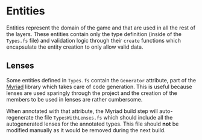 # Entities

Entities represent the domain of the game and that are used in all the rest of the layers. These entities contain only
the type definition (inside of the `Types.fs` file) and validation logic through their `create` functions which
encapsulate the entity creation to only allow valid data.

## Lenses

Some entities defined in `Types.fs` contain the `Generator` attribute, part of the
[Myriad](https://github.com/MoiraeSoftware/myriad) library which takes care of code generation. This is useful because
lenses are used sparingly through the project and the creation of the members to be used in lenses are rather
cumbersome.

When annotated with that attribute, the Myriad build step will auto-regenerate the file
`TypesWithLenses.fs` which should include all the autogenerated lenses for the annotated types. This file should **not**
be modified manually as it would be removed during the next build.
